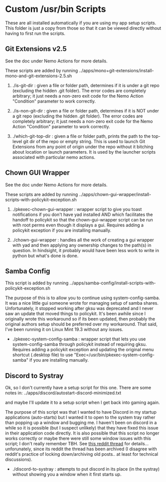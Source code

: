 # Custom /usr/bin Scripts

These are all installed automatically if you are using my app setup scripts. This folder is just a copy from those so that it can be viewed directly without having to first run the scripts.



## Git Extensions v2.5



See the doc under Nemo Actions for more details.

These scripts are added by running ../apps/mono+git-extensions/install-mono-and-git-extensions-2.5.sh

1. ./is-git-dir : given a file or folder path, determines if it is under a git repo (excluding the hidden .git folder). The error codes are completely arbitrary; it just needs a non-zero exit code for the Nemo Action "Condition" parameter to work correctly.

2. ./is-non-git-dir : given a file or folder path, determines if it is NOT under a git repo (excluding the hidden .git folder). The error codes are completely arbitrary; it just needs a non-zero exit code for the Nemo Action "Condition" parameter to work correctly.

3. ./which-git-top-dir : given a file or folder path, prints the path to the top-level git dir of the repo or empty string. This is used to launch Git Extensions from any point of origin under the repo without it bitching about location or launch parameters. It is used by the launcher scripts associated with particular nemo actions.



## Chown GUI Wrapper



See the doc under Nemo Actions for more details.

These scripts are added by running ../apps/chown-gui-wrapper/install-scripts-with-policykit-exception.sh

1. ./pkexec-chown-gui-wrapper : wrapper script to give you toast notifications if you don't have yad installed AND which facilitates the handoff to policykit so that the chown-gui-wrapper script can be run with root perms even though it displays a gui. Requires adding a policykit exception if you are installing manually.

2. ./chown-gui-wrapper : handles all the work of creating a gui wrapper with yad and then applying any ownership changes to the path(s) in question. In hindsight, it probably would have been less work to write in python but what's done is done.



## Samba Config



This script is added by running ../apps/samba-config/install-scripts-with-policykit-exception.sh

The purpose of this is to allow you to continue using system-config-samba. It was a nice little gui someone wrote for managing setup of samba shares. Unfortunately, it stopped working after gksu was deprecated and I never saw an update that moved things to policykit. It's been awhile since I originally wrote this workaround so if its been updated, then probably the original authors setup should be preferred over my workaround. That said, I've been running it on Linux Mint 19.3 without any issues.

* ./pkexec-system-config-samba : wrapper script that lets you use system-config-samba through policykit instead of requiring gksu. Requires adding a policykit exception and updating the original menu shortcut (.desktop file) to use "Exec=/usr/bin/pkexec-system-config-samba" if you are installing manually.



## Discord to Systray

Ok, so I don't currently have a setup script for this one. There are some notes in:
../apps/discord/autostart-discord-minimized.txt

and maybe I'll update it to a setup script when I get back into gaming again.

The purpose of this script was that I wanted to have Discord in my startup applications (auto-starts) but I wanted it to open to the system tray rather than popping up a window and bugging me. I haven't been on discord in a while so it is possible (but I suspect unlikely) that they have fixed this issue in their application code directly. It is also possible that this script no longer works correctly or maybe there were still some window issues with this script; I don't really remember TBH. See [this reddit thread](https://www.reddit.com/r/discordapp/comments/ar9mbg/linux_how_can_i_start_discord_on_login_minimized/) for details... unforunately, since its reddit the thread has been archived (I disagree with reddit's practice of locking down/archiving old posts.. at least for technical discussions).


* ./discord-to-systray : attempts to put discord in its place (in the systray) without showing you a window when it first starts up.


